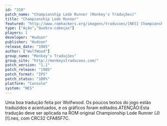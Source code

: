 ```yaml
---
id: "310"
patch_name: "Championship Lode Runner (Monkey's Traduções)"
title: "Championship Lode Runner"
featured: "http://www.romhackers.org/imagens/traducoes/[NES] Championship Lode Runner - Monkey's Traduções - 1.png"
type: ["Ação","Quebra-cabeças"]
players: 1
developer: "Hudson"
publisher: "Hudson"
release_date: "1985"
author: ["WolfWood"]
group_name: "Monkey's Traduções"
group_site: "http://monkeystraducoes.com/"
patch_version: "1.1"
patch_release: "1985"
patch_format: "IPS"
patch_status: "100%"
platform: "Console"
system: "NES"
---
```


Uma boa tradução feita por Wolfwood. Os poucos textos do jogo estão traduzidos e acentuados, e os gráficos foram editados.ATENÇÃO:Esta tradução deve ser aplicada na ROM original Championship Lode Runner (J) [!].nes, com CRC32 CFA85F7C.
